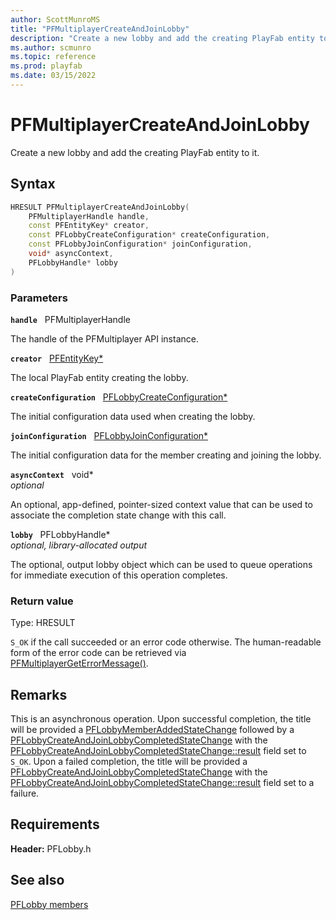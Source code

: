```yaml
---
author: ScottMunroMS
title: "PFMultiplayerCreateAndJoinLobby"
description: "Create a new lobby and add the creating PlayFab entity to it."
ms.author: scmunro
ms.topic: reference
ms.prod: playfab
ms.date: 03/15/2022
---
```


# PFMultiplayerCreateAndJoinLobby  

Create a new lobby and add the creating PlayFab entity to it.  

## Syntax  
  
```cpp
HRESULT PFMultiplayerCreateAndJoinLobby(  
    PFMultiplayerHandle handle,  
    const PFEntityKey* creator,  
    const PFLobbyCreateConfiguration* createConfiguration,  
    const PFLobbyJoinConfiguration* joinConfiguration,  
    void* asyncContext,  
    PFLobbyHandle* lobby  
)  
```  
  
### Parameters  
  
**`handle`** &nbsp; PFMultiplayerHandle  
  
The handle of the PFMultiplayer API instance.  
  
**`creator`** &nbsp; [PFEntityKey*](../../pfmultiplayer/pfentitykey_clientsdk.md)  
  
The local PlayFab entity creating the lobby.  
  
**`createConfiguration`** &nbsp; [PFLobbyCreateConfiguration*](../structs/pflobbycreateconfiguration.md)  
  
The initial configuration data used when creating the lobby.  
  
**`joinConfiguration`** &nbsp; [PFLobbyJoinConfiguration*](../structs/pflobbyjoinconfiguration.md)  
  
The initial configuration data for the member creating and joining the lobby.  
  
**`asyncContext`** &nbsp; void*  
*optional*  
  
An optional, app-defined, pointer-sized context value that can be used to associate the completion state change with this call.  
  
**`lobby`** &nbsp; PFLobbyHandle*  
*optional, library-allocated output*  
  
The optional, output lobby object which can be used to queue operations for immediate execution of this operation completes.  
  
  
### Return value
Type: HRESULT
  
```S_OK``` if the call succeeded or an error code otherwise. The human-readable form of the error code can be retrieved via [PFMultiplayerGetErrorMessage()](../../pfmultiplayer/functions/pfmultiplayergeterrormessage.md).
  
## Remarks  
  
This is an asynchronous operation. Upon successful completion, the title will be provided a [PFLobbyMemberAddedStateChange](../structs/pflobbymemberaddedstatechange.md) followed by a [PFLobbyCreateAndJoinLobbyCompletedStateChange](../structs/pflobbycreateandjoinlobbycompletedstatechange.md) with the [PFLobbyCreateAndJoinLobbyCompletedStateChange::result](../structs/pflobbycreateandjoinlobbycompletedstatechange.md) field set to ```S_OK```. Upon a failed completion, the title will be provided a [PFLobbyCreateAndJoinLobbyCompletedStateChange](../structs/pflobbycreateandjoinlobbycompletedstatechange.md) with the [PFLobbyCreateAndJoinLobbyCompletedStateChange::result](../structs/pflobbycreateandjoinlobbycompletedstatechange.md) field set to a failure.
  
## Requirements  
  
**Header:** PFLobby.h
  
## See also  
[PFLobby members](../pflobby_members.md)  

  
  
